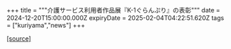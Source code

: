 +++
title = """介護サービス利用者作品展『K-1ぐらんぷり』の表彰"""
date = 2024-12-20T15:00:00.000Z
expiryDate = 2025-02-04T04:22:51.620Z
tags = ["kuriyama","news"]
+++


[[source]](https://www.town.kuriyama.hokkaido.jp/soshiki/43/28801.html)
